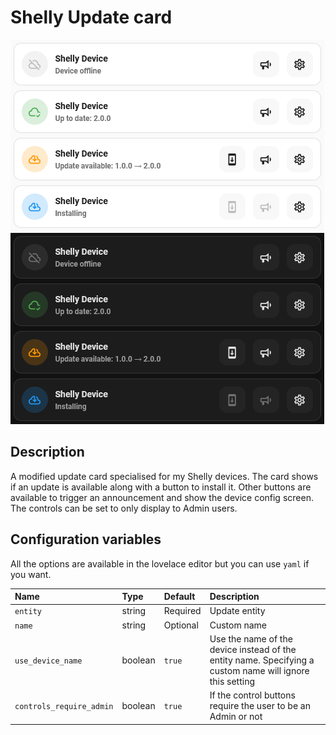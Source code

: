 # Shelly Update card

![Shelly Update light](../images/shelly-update-light.png)
![Shelly Update dark](../images/shelly-update-dark.png)

## Description

A modified update card specialised for my Shelly devices. The card shows if an update is available along with a button to install it. Other buttons are available to trigger an announcement and show the device config screen. The controls can be set to only display to Admin users.

## Configuration variables

All the options are available in the lovelace editor but you can use `yaml` if you want.

| Name                     | Type    | Default  | Description                                                                                              |
| :----------------------- | :------ | :------- | :------------------------------------------------------------------------------------------------------- |
| `entity`                 | string  | Required | Update entity                                                                                            |
| `name`                   | string  | Optional | Custom name                                                                                              |
| `use_device_name`        | boolean | `true`   | Use the name of the device instead of the entity name. Specifying a custom name will ignore this setting |
| `controls_require_admin` | boolean | `true`   | If the control buttons require the user to be an Admin or not                                            |
